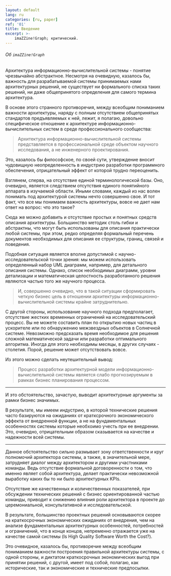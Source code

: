 ```yaml
---
layout: default
lang: ru
categories: [ru, paper]
ref: '01'
title: Введение
excerpt: >-
    imaZZine!Graph; критический.
---
```


###### Об `imaZZine!Graph`

Архитектура информационно-вычислительной системы - понятие чрезвычайно абстрактное. Несмотря на очевидную, казалось бы, важность для разрабатываемой системы принимаемых нами архитектурных решений, не существует ни формального списка таких решений, ни даже общепринятого определения для самого термина архитектура.

В основе этого странного противоречия, между всеобщим пониманием важности архитектуры, наряду с полным отсутствием общепринятых стандартов предъявляемых к ней, лежит, я полагаю, довольно специфическое отношение к архитектуре информационно-вычислительных систем в среде профессионального сообщества:

> Архитектура информационно-вычислительной системы представляется в профессиональной среде объектом научного исследования, а не инженерного проектирования.

Это, казалось бы философское, по своей сути, утверждение вносит чудовищную неопределенность в индустрию разработки программного обеспечения, отрицательный эффект от которой трудно переоценить.

Взглянем, сперва, на отсутствие единой терминологической базы. Оно, очевидно, является следствием отсутствия единого понятийного аппарата в изучаемой области. Иными словами, каждый из нас волен понимать под архитектурой системы нечто совершенно свое. И тот факт, что все мы понимаем важность архитектуры, вовсе не дает нам ответ на вопрос: что это такое?

Сюда же можно добавить и отсутствие простых и понятных средств описания архитектуры. Большинство методик столь гибки и абстрактны, что могут быть использованы для описания практически любой системы, при этом, редко определяя формальный перечень документов необходимых для описания ее структуры, границ, связей и поведения.

Подобная ситуация является вполне допустимой с научно-исследовательской точки зрения: мы можем использовать определенный набор UML диаграмм, например, для детального описания системы. Однако, список необходимых диаграмм, уровни детализации и математическая целостность разработанного решения являются частью того же научного процесса.

> И, совершенно очевидно, что в такой ситуации сформировать четкую бизнес цель в отношении архитектуры информационно-вычислительной системы крайне затруднительно.

С другой стороны, использование научного подхода предполагает, отсутствие жестких временных ограничений на исследовательский процесс. Вы не можете составить план по открытию новых частиц в ускорителе или по обнаружению межзвездных объектов в Солнечной системе. Невозможно предсказать время необходимое для решения сложной математической задачи или разработки оптимального алгоритма. Иногда для этого необходимы месяцы, в других случаях - столетия. Порой, решение может отсутствовать вовсе.

Из этого можно сделать неутешительный вывод:

> Процесс разработки архитектурной модели информационно-вычислительной системы является слабо прогнозируемым в рамках бизнес планирования процессом.

---

И это обстоятельство, зачастую, выводит архитектурные аргументы за рамки бизнес значимых.

В результате, мы имеем индустрию, в которой технические решения часто базируются на ожиданиях от кратксрочного экономического эффекта от внедренной функции, а не на фундаментальных особенностях системы которые необхоимо учесть при ее внедрении. Это, очевидно, отрицательным образом сказывается на качестве и надежности всей системы.

---

Данное обстоятельство сильно размывает зону ответственности и круг полномочий архитектора системы, а также, в значительной мере, затрудняет диалог между архитектором и другими участниками команды. Ведь отсутствие формальной договоренности о том, что именно являет собой архитектура, делает практически невозможной выработку каких бы то ни было архитектурных KPIs.

Отсутствие же качественных и количественных показателей, при обсуждении технических решений с бизнес ориентированной частью команды, приводит к снижению влияния роли архитектора в проекте до церемониальной, консультативной и исследовательской.

В результате, большинство проектных решений основываются скорее на краткосрочных экономических ожиданиях от внедрения, чем на анализе фундаментальных архитектурных особенностей, потребностей и ограничений, что в конце концов, непременно отражается уже на качестве самой системы (Is High Quality Software Worth the Cost?).

Это очевидное, казалось бы, противоречие между всеобщим пониманием важности построения правильной архитектуры системы, с одной стороны, и диктатом краткосрочных экономических выгод при принятии решений, с другой, имеет под собой, полагаю, как исторические, так и экономические и технические предпосылки.
